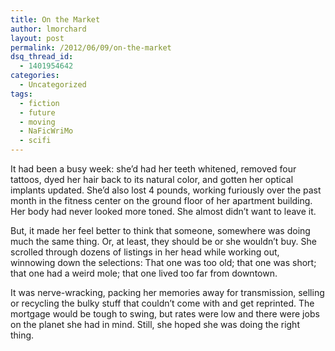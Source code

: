 ```yaml
---
title: On the Market
author: lmorchard
layout: post
permalink: /2012/06/09/on-the-market
dsq_thread_id:
  - 1401954642
categories:
  - Uncategorized
tags:
  - fiction
  - future
  - moving
  - NaFicWriMo
  - scifi
---
```

It had been a busy week: she’d had her teeth whitened, removed four tattoos, dyed her hair back to its natural color, and gotten her optical implants updated. She’d also lost 4 pounds, working furiously over the past month in the fitness center on the ground floor of her apartment building. Her body had never looked more toned. She almost didn’t want to leave it.

<!--more-->

But, it made her feel better to think that someone, somewhere was doing much the same thing. Or, at least, they should be or she wouldn’t buy. She scrolled through dozens of listings in her head while working out, winnowing down the selections: That one was too old; that one was short; that one had a weird mole; that one lived too far from downtown.

It was nerve-wracking, packing her memories away for transmission, selling or recycling the bulky stuff that couldn’t come with and get reprinted. The mortgage would be tough to swing, but rates were low and there were jobs on the planet she had in mind. Still, she hoped she was doing the right thing.